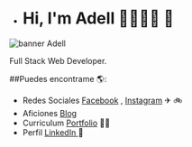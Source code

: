 - # Hi, I'm Adell 🚴🏾👩‍💻 👋

<img src="user-images.githubusercontent.com/81112689/167600604-fa7add9d-b49b-46da-9cb4-baff7a17a021.png" alt="banner Adell">

Full Stack Web Developer.

##Puedes encontrame 🌎: <a href="https://github.com/JuanMartinezAdell"></a>
- Redes Sociales <a href="https://www.facebook.com/juancostadsol">Facebook</a> , <a href="https://www.instagram.com/juanmadell/">Instagram</a> ✈ 🚲
- Aficiones <a href="https://bikeblog.juanmartinezadell.es/">Blog</a>
- Curriculum <a href="https://juanmartinezadell.es">Portfolio</a> 👩‍💻
- Perfil <a href="https://www.linkedin.com/in/juan-martinez-adell-085670121/"> LinkedIn </a> 💼
